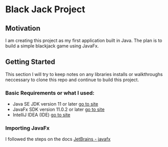 # Black Jack Project

## Motivation
I am creating this project as my first application built in Java. The plan is to build a simple blackjack game using JavaFx.

## Getting Started

This section I will try to keep notes on any libraries installs or walkthroughs neccessary to clone this repo and continue to build this project.

### Basic Requirements or what I used:

- Java SE JDK version 11 or later [go to site](https://www.oracle.com/java/technologies/javase-downloads.html)
- JavaFx SDK version 11.0.2 or later [go to site](https://gluonhq.com/products/javafx/)
- IntelliJ IDEA (IDE) [go to site](https://www.jetbrains.com/idea/)

### Importing JavaFx

I followed the steps on the docs [JetBrains - javafx](https://www.jetbrains.com/help/idea/javafx.html)



